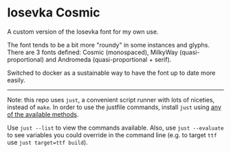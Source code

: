 # Iosevka Cosmic

A custom version of the Iosevka font for my own use.

The font tends to be a bit more "roundy" in some instances and glyphs. There are 3 fonts defined:
Cosmic (monospaced), MilkyWay (quasi-proportional) and Andromeda (quasi-proportional + serif).

Switched to docker as a sustainable way to have the font up to date more easily.

---

Note: this repo uses `just`, a convenient script runner with lots of niceties, instead
of `make`. In order to use the justfile commands, install `just` using [any of the
available methods](https://just.systems/man/en/chapter_4.html).

Use `just --list` to view the commands available. Also, use `just --evaluate` to see
variables you could override in the command line (e.g. to target `ttf` use `just
target=ttf build`).
